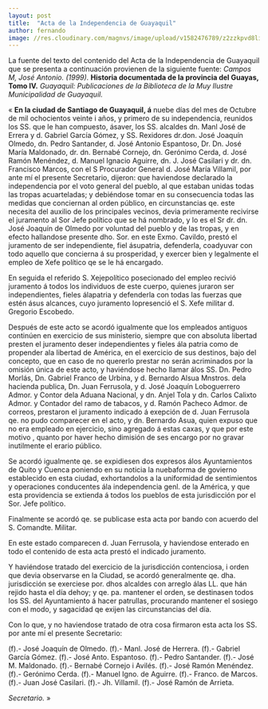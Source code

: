 ```yaml
---
layout: post
title:  "Acta de la Independencia de Guayaquil"
author: fernando
image: //res.cloudinary.com/magnvs/image/upload/v1582476789/z2zzkpvd8lizn6q5odv5.jpg
---
```

La fuente del texto del contenido del Acta de la Independencia de Guayaquil que se presenta a continuación provienen de la siguiente fuente: *Campos M, José Antonio. (1999).* **Historia documentada de la provincia del Guayas, Tomo IV.** *Guayaquil: Publicaciones de la Biblioteca de la Muy Ilustre Municipalidad de Guayaquil.*

&laquo; **En la ciudad de Santiago de Guayaquil, á** nuebe días del mes de Octubre de mil ochocientos veinte i años, y primero de su independencia, reunidos los SS. que le han compuesto, ásaver, los SS. alcaldes dn. Manl José de Errera y d. Gabriel García Gómez, y SS. Rexidores dr.don. José Joaquín Olmedo, dn. Pedro Santander, d. José Antonio Espantoso, Dr. Dn. José María Maldonado, dr. dn. Bernabé Cornejo, dn. Gerónimo Cerda, d. José Ramón Menéndez, d. Manuel Ignacio Aguirre, dn. J. José Casilari y dr. dn. Francisco Marcos, con el S Procurador General d. José María Villamil, por ante mí el presente Secretario, dijeron: que haviendose declarado la independencia por el voto general del pueblo, al que estaban unidas todas las tropas acuarteladas; y debiéndose tomar en su consecuencia todas las medidas que conciernan al orden público, en circunstancias qe. este necesita del auxilio de los principales vecinos, devia primeramente recivirse el juramento al Sor Jefe político que se há nombrado, y lo es el Sr dr. dn. José Joaquín de Olmedo por voluntad del pueblo y de las tropas, y en efecto hallandose presente dho. Sor. en este Exmo. Cavildo, prestó el juramento de ser independiente, fiel ásupatria, defenderla, coadyuvar con todo aquello que concierna á su prosperidad, y exercer bien y legalmente el empleo de Xefe político qe se le há encargado.

En seguida el referido S. Xejepolítico posecionado del empleo recivió juramento á todos los individuos de este cuerpo, quienes juraron ser independientes, fieles álapatria y defenderla con todas las fuerzas que estén ásus alcances, cuyo juramento lopresenció el S. Xefe militar d. Gregorio Escobedo.

Después de este acto se acordó igualmente que los empleados antiguos continúen en exercicio de sus ministerio, siempre que con absoluta libertad presten el juramento deser independientes y fieles ála patria como de propender ala libertad de América, en el exercicio de sus destinos, bajo del concepto, que en caso de no quererlo prestar no serán acriminados por la omisión única de este acto, y haviéndose hecho llamar álos SS. Dn. Pedro Morlás, Dn. Gabriel Franco de Urbina, y d. Bernardo Alsua Mnstros. dela hacienda publica, Dn. Juan Ferrusola, y d. José Joaquín Loboguerrero Admor. y Contor dela Aduana Nacional, y dn. Anjel Tola y dn. Carlos Calixto Admor. y Contador del ramo de tabacos, y d. Ramón Pacheco Admor. de correos, prestaron el juramento indicado á exepción de d. Juan Ferrusola qe. no pudo comparecer en el acto, y dn. Bernardo Asua, quien expuso que no era empleado en ejercicio, sino agregado á estas caxas, y que por este motivo , quanto por haver hecho dimisión de ses encargo por no gravar inutilmente el erario público.

Se acordó igualmente qe. se expidiesen dos expresos álos Ayuntamientos de Quito y Cuenca poniendo en su noticia la nuebaforma de govierno establecido en esta ciudad, exhortandolos a la uniformidad de sentimientos y operaciones conducentes ála independencia genl. de la América, y que esta providencia se extienda á todos los pueblos de esta jurisdicción por el Sor. Jefe político.

Finalmente se acordó qe. se publicase esta acta por bando con acuerdo del S. Comandte. Militar.

En este estado comparecen d. Juan Ferrusola, y haviendose enterado en todo el contenido de esta acta prestó el indicado juramento.

Y haviéndose tratado del exercicio de la jurisdicción contenciosa, i orden que devia observarse en la Ciudad, se acordó generalmente qe. dha. jurisdicción se exerciese por. dhos alcaldes con arreglo álas LL. que hán rejido hasta el día dehoy; y qe. pa. mantener el orden, se destinasen todos los SS. del Ayuntamiento á hacer patrullas, procurando mantener el sosiego con el modo, y sagacidad qe exijen las circunstancias del día.

Con lo que, y no haviendose tratado de otra cosa firmaron esta acta los SS. por ante mí el presente Secretario:

(f).- José Joaquín de Olmedo.   (f).- Manl. José de Herrera.    (f).- Gabriel García Gómez.   (f).- José Anto. Espantoso.   (f).- Pedro Santander.    (f).- José M. Maldonado.    (f).- Bernabé Cornejo i Avilés.   (f).- José Ramón Menéndez.    (f).- Gerónimo Cerda.   (f).- Manuel Igno. de Aguirre.    (f).- Franco. de Marcos.    (f).- Juan José Casilari.   (f).- Jh. Villamil.   (f).- José Ramón de Arrieta.

*Secretario.* &raquo;
